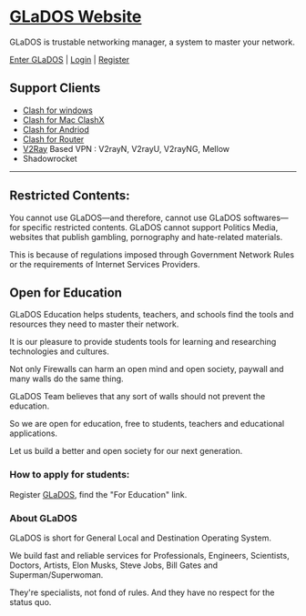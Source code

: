 # [GLaDOS Website](http://103.117.103.133/)

GLaDOS is trustable networking manager, a system to master your network.

[Enter GLaDOS](http://103.117.103.133/) | [Login](http://103.117.103.133/) | [Register](http://103.117.103.133/)

## Support Clients

- [Clash for windows](https://github.com/Fndroid/clash_for_windows_pkg/releases)
- [Clash for Mac ClashX](https://github.com/yichengchen/clashX/releases)
- [Clash for Andriod](https://github.com/Kr328/ClashForAndroid)
- [Clash for Router](https://github.com/SukkaW/Koolshare-Clash)
- [V2Ray](https://github.com/v2ray/v2ray-core) Based VPN : V2rayN, V2rayU, V2rayNG, Mellow
- Shadowrocket

--------------------

## Restricted Contents:

You cannot use GLaDOS—and therefore, cannot use GLaDOS softwares—for specific restricted contents. GLaDOS cannot support Politics Media, websites that publish gambling, pornography and hate-related materials.

This is because of regulations imposed through Government Network Rules or the requirements of Internet Services Providers.

## Open for Education

GLaDOS Education helps students, teachers, and schools find the tools and resources they need to master their network.

It is our pleasure to provide students tools for learning and researching technologies and cultures.

Not only Firewalls can harm an open mind and open society, paywall and many walls do the same thing.

GLaDOS Team believes that any sort of walls should not prevent the education.

So we are open for education, free to students, teachers and educational applications.

Let us build a better and open society for our next generation.

### How to apply for students:

Register [GLaDOS](http://103.117.103.133/), find the "For Education" link.

### About GLaDOS

GLaDOS is short for General Local and Destination Operating System.

We build fast and reliable services for Professionals, Engineers, Scientists, Doctors, Artists, Elon Musks, Steve Jobs, Bill Gates and Superman/Superwoman.

They're specialists, not fond of rules. And they have no respect for the status quo.
